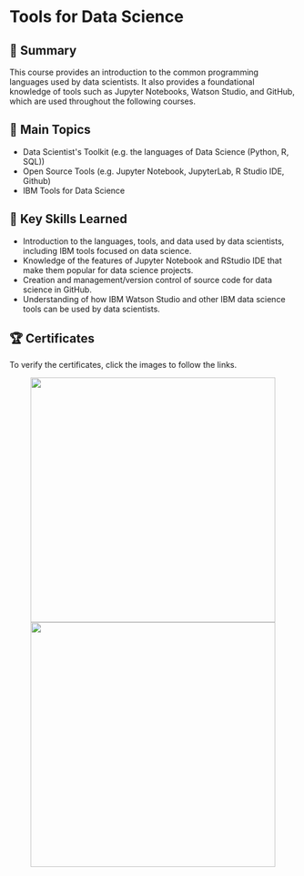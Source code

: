 # Tools for Data Science

## 📄 Summary 
This course provides an introduction to the common programming languages used by data scientists. It also provides a foundational knowledge of tools such as Jupyter Notebooks, Watson Studio, and GitHub, which are used throughout the following courses. 

## 📑 Main Topics 
- Data Scientist's Toolkit (e.g. the languages of Data Science (Python, R, SQL))
- Open Source Tools (e.g. Jupyter Notebook, JupyterLab, R Studio IDE, Github)
- IBM Tools for Data Science

## 🔑 Key Skills Learned 
- Introduction to the languages, tools, and data used by data scientists, including IBM tools focused on data science. 
- Knowledge of the features of Jupyter Notebook and RStudio IDE that make them popular for data science projects.
- Creation and management/version control of source code for data science in GitHub.
- Understanding of how IBM Watson Studio and other IBM data science tools can be used by data scientists.

## 🏆 Certificates 
To verify the certificates, click the images to follow the links.

<p align="middle">
  <a href="https://coursera.org/share/deb19e79cc31ea888623eb279fd32eab"><img src="https://user-images.githubusercontent.com/52702712/198277086-7ab547ed-5b45-44db-b1f1-c2a083a58d40.png" height="430"></a>
  <a href="https://www.credly.com/badges/dc2f125f-f1b3-4235-97de-22421d1cc5c6/public_url"><img src="https://user-images.githubusercontent.com/52702712/198276386-cc081d3d-0c6d-49e4-b957-1197b235e9fe.png" height="430"></a>
</p>
